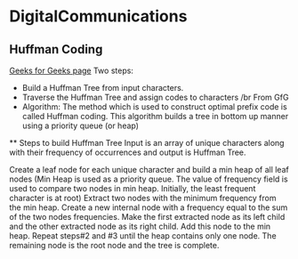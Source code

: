 # DigitalCommunications

## Huffman Coding
[Geeks for Geeks page](https://www.geeksforgeeks.org/dsa/huffman-coding-greedy-algo-3/)
Two steps:
* Build a Huffman Tree from input characters.
* Traverse the Huffman Tree and assign codes to characters
/br
From GfG
* Algorithm:
The method which is used to construct optimal prefix code is called Huffman coding. This algorithm builds a tree in bottom up manner using a priority queue (or heap)

** Steps to build Huffman Tree
Input is an array of unique characters along with their frequency of occurrences and output is Huffman Tree. 

Create a leaf node for each unique character and build a min heap of all leaf nodes (Min Heap is used as a priority queue. The value of frequency field is used to compare two nodes in min heap. Initially, the least frequent character is at root)
Extract two nodes with the minimum frequency from the min heap. 
Create a new internal node with a frequency equal to the sum of the two nodes frequencies. Make the first extracted node as its left child and the other extracted node as its right child. Add this node to the min heap.
Repeat steps#2 and #3 until the heap contains only one node. The remaining node is the root node and the tree is complete.
